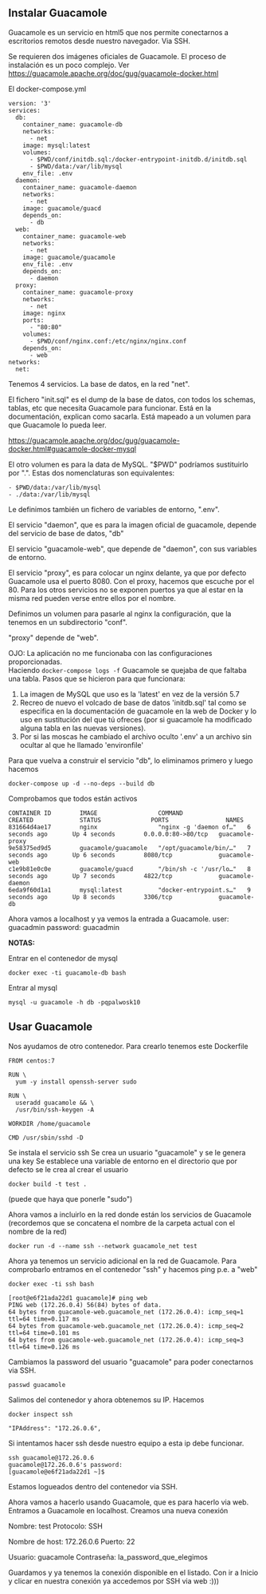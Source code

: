 Instalar Guacamole
---------------

Guacamole es un servicio en html5 que nos permite conectarnos a escritorios remotos desde nuestro
navegador. Via SSH.

Se requieren dos imágenes oficiales de Guacamole. El proceso de instalación es un poco complejo. Ver 
https://guacamole.apache.org/doc/gug/guacamole-docker.html

El docker-compose.yml

    version: '3'
    services:
      db:
        container_name: guacamole-db
        networks:
          - net
        image: mysql:latest
        volumes:
          - $PWD/conf/initdb.sql:/docker-entrypoint-initdb.d/initdb.sql
          - $PWD/data:/var/lib/mysql
        env_file: .env
      daemon:
        container_name: guacamole-daemon
        networks:
          - net
        image: guacamole/guacd
        depends_on:
          - db
      web:
        container_name: guacamole-web
        networks:
          - net
        image: guacamole/guacamole
        env_file: .env
        depends_on:
          - daemon
      proxy:
        container_name: guacamole-proxy
        networks:
          - net
        image: nginx
        ports:
          - "80:80"
        volumes:
          - $PWD/conf/nginx.conf:/etc/nginx/nginx.conf
        depends_on:
          - web
    networks:
      net:
    
Tenemos 4 servicios. La base de datos, en la red "net". 

El fichero "init.sql" es el dump de la base de datos, con todos los schemas, tablas, etc que necesita
Guacamole para funcionar. Está en la documentación, explican como sacarla. Está mapeado a un volumen
para que Guacamole lo pueda leer.

https://guacamole.apache.org/doc/gug/guacamole-docker.html#guacamole-docker-mysql

El otro volumen es para la data de MySQL. "$PWD" podríamos sustituirlo por ".". Estas dos nomenclaturas
son equivalentes:

    - $PWD/data:/var/lib/mysql
    - ./data:/var/lib/mysql

Le definimos también un fichero de variables de entorno, ".env".

El servicio "daemon", que es para la imagen oficial de guacamole, depende del servicio de
base de datos, "db"

El servicio "guacamole-web", que depende de "daemon", con sus variables de entorno.

El servicio "proxy", es para colocar un nginx delante, ya que por defecto Guacamole usa el puerto
8080. Con el proxy, hacemos que escuche por el 80. 
Para los otros servicios no se exponen puertos ya que al estar en la misma red pueden verse entre
ellos por el nombre.

Definimos un volumen para pasarle al nginx la configuración, que la tenemos en un subdirectorio "conf".

"proxy" depende de "web".

OJO: La aplicación no me funcionaba con las configuraciones proporcionadas.  
Haciendo `docker-compose logs -f` Guacamole se quejaba de que faltaba una tabla.
Pasos que se hicieron para que funcionara:

1. La imagen de MySQL que uso es la 'latest' en vez de la versión 5.7
2. Recreo de nuevo el volcado de base de datos 'initdb.sql' tal como se especifica 
en la documentación de guacamole en la web de Docker y lo uso en sustitución del 
que tú ofreces (por si guacamole ha modificado alguna tabla en las nuevas versiones).
3. Por si las moscas he cambiado el archivo oculto '.env' a un archivo sin ocultar al que he llamado 'environfile'

Para que vuelva a construir el servicio "db", lo eliminamos primero y luego hacemos

    docker-compose up -d --no-deps --build db

Comprobamos que todos están activos

    CONTAINER ID        IMAGE                 COMMAND                  CREATED             STATUS              PORTS                NAMES
    831664d4ae17        nginx                 "nginx -g 'daemon of…"   6 seconds ago       Up 4 seconds        0.0.0.0:80->80/tcp   guacamole-proxy
    9e58375ed9d5        guacamole/guacamole   "/opt/guacamole/bin/…"   7 seconds ago       Up 6 seconds        8080/tcp             guacamole-web
    c1e9b81e0c0e        guacamole/guacd       "/bin/sh -c '/usr/lo…"   8 seconds ago       Up 7 seconds        4822/tcp             guacamole-daemon
    6eda9f60d1a1        mysql:latest          "docker-entrypoint.s…"   9 seconds ago       Up 8 seconds        3306/tcp             guacamole-db

Ahora vamos a localhost y ya vemos la entrada a Guacamole.
user: guacadmin
password: guacadmin


**NOTAS:**

Entrar en el contenedor de mysql

    docker exec -ti guacamole-db bash

Entrar al mysql 
    
    mysql -u guacamole -h db -pqpalwosk10
    

Usar Guacamole
----------

Nos ayudamos de otro contenedor. Para crearlo tenemos este Dockerfile

    FROM centos:7
    
    RUN \
      yum -y install openssh-server sudo
    
    RUN \
      useradd guacamole && \
      /usr/bin/ssh-keygen -A
    
    WORKDIR /home/guacamole
    
    CMD /usr/sbin/sshd -D
    
    
Se instala el servicio ssh
Se crea un usuario "guacamole" y se le genera una key
Se establece una variable de entorno en el directorio que por defecto se le crea al crear
el usuario

    docker build -t test .
    
(puede que haya que ponerle "sudo")
    
Ahora vamos a incluirlo en la red donde están los servicios de Guacamole (recordemos 
que se concatena el nombre de la carpeta actual con el nombre de la red)

    docker run -d --name ssh --network guacamole_net test
    
Ahora ya tenemos un servicio adicional en la red de Guacamole. Para comprobarlo entramos
en el contenedor "ssh" y hacemos ping p.e. a "web"

    docker exec -ti ssh bash 
    
    [root@e6f21ada22d1 guacamole]# ping web
    PING web (172.26.0.4) 56(84) bytes of data.
    64 bytes from guacamole-web.guacamole_net (172.26.0.4): icmp_seq=1 ttl=64 time=0.117 ms
    64 bytes from guacamole-web.guacamole_net (172.26.0.4): icmp_seq=2 ttl=64 time=0.101 ms
    64 bytes from guacamole-web.guacamole_net (172.26.0.4): icmp_seq=3 ttl=64 time=0.126 ms

Cambiamos la password del usuario "guacamole" para poder conectarnos via SSH.

    passwd guacamole
    
Salimos del contenedor y ahora obtenemos su IP. Hacemos

    docker inspect ssh
    
    "IPAddress": "172.26.0.6",
    
Si intentamos hacer ssh desde nuestro equipo a esta ip debe funcionar.

    ssh guacamole@172.26.0.6
    guacamole@172.26.0.6's password: 
    [guacamole@e6f21ada22d1 ~]$ 

Estamos logueados dentro del contenedor via SSH.

Ahora vamos a hacerlo usando Guacamole, que es para hacerlo via web.
Entramos a Guacamole en localhost. Creamos una nueva conexión

Nombre: test
Protocolo: SSH

Nombre de host: 172.26.0.6
Puerto: 22

Usuario: guacamole
Contraseña: la_password_que_elegimos

Guardamos y ya tenemos la conexión disponible en el listado. Con ir a Inicio y clicar
en nuestra conexión ya accedemos por SSH via web :)))

